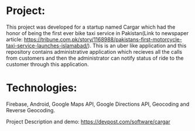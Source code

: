 # Project:
This project was developed for a startup named Cargar which had the honor of being the first ever bike taxi service in Pakistan(Link to newspaper article: https://tribune.com.pk/story/1168988/pakistans-first-motorcycle-taxi-service-launches-islamabad/).
This is an uber like application and this repository contains administrative application which recieves all the calls from customers
and then the administrator can notify status of ride to the customer through this application. 

# Technologies:
Firebase, Android, Google Maps API, Google Directions API, Geocoding and Reverse Geocoding.

Project Description and demo: https://devpost.com/software/cargar

